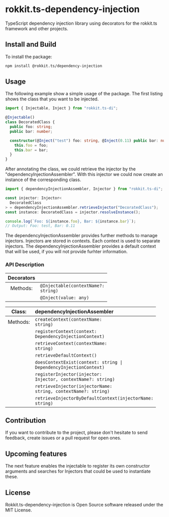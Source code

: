 # rokkit.ts-dependency-injection

TypeScript dependency injection library using decorators for the rokkit.ts framework and other projects.

## Install and Build

To install the package:

```bash
npm install @rokkit.ts/dependency-injection
```

## Usage

The following example show a simple usage of the package.
The first listing shows the class that you want to be injected.

```typescript
import { Injectable, Inject } from "rokkit.ts-di";

@Injectable()
class DecoratedClass {
  public foo: string;
  public bar: number;

  constructor(@Inject("test") foo: string, @Inject(0.11) public bar: number) {
    this.foo = foo;
    this.bar = bar;
  }
}
```

After annotating the class, we could retrieve the injector by the "dependencyInjectionAssembler".
With this injector we could now create an instance of the corresponding class.

```typescript
import { dependencyInjectionAssembler, Injector } from "rokkit.ts-di";

const injector: Injector<
  DecoratedClass
> = dependencyInjectionAssembler.retrieveInjector("DecoratedClass");
const instance: DecoratedClass = injector.resolveInstance();

console.log(`Foo: ${instance.foo}, Bar: ${instance.bar}`);
// Output: Foo: test, Bar: 0.11
```

The dependencyInjectionAssembler provides further methods to manage injectors.
Injectors are stored in contexts. Each context is used to separate injectors.
The dependencyInjectionAssembler provides a default context that will be used, if you will not provide furhter
information.

### API Description

| Decorators |                                                |
| :--------: | :--------------------------------------------- |
|  Methods:  | <code>@Injectable(contextName?: string)</code> |
|            | <code>@Inject(value: any)</code>               |

|  Class:  | dependencyInjectionAssembler                                                     |
| :------: | :------------------------------------------------------------------------------- |
| Methods: | <code>createContext(contextName: string)</code>                                  |
|          | <code>registerContext(context: DependencyInjectionContext)</code>                |
|          | <code>retrieveContext(contextName: string)</code>                                |
|          | <code>retrieveDefaultContext()</code>                                            |
|          | <code>doesContextExist(context: string &#124; DependencyInjectionContext)</code> |
|          | <code>registerInjector(injector: Injector<T>, contextName?: string)</code>       |
|          | <code>retrieveInjector(injectorName: string, contextName?: string)</code>        |
|          | <code>retrieveInjectorByDefaultContext(injectorName: string)</code>              |

## Contribution

If you want to contribute to the project, please don't hesitate to send feedback, create issues or a pull request for
open ones.

## Upcoming features

The next feature enables the injectable to register its own constructor arguments and searches for Injectors that
could be used to instantiate these.

## License

Rokkit.ts-dependency-injection is Open Source software released under the MIT License.
